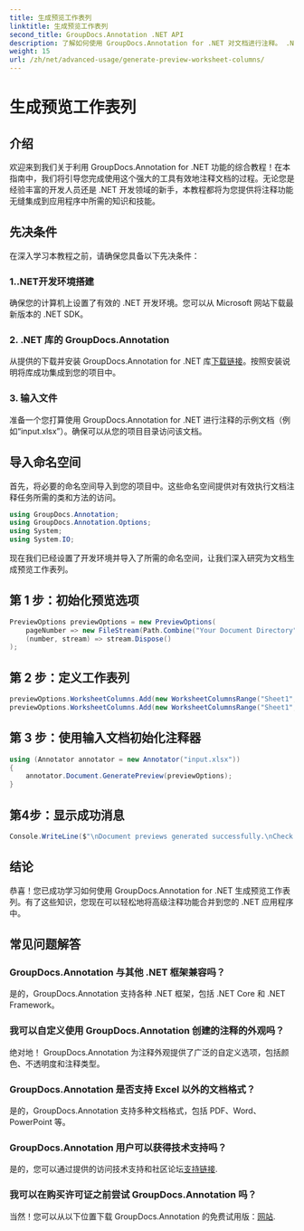 ```yaml
---
title: 生成预览工作表列
linktitle: 生成预览工作表列
second_title: GroupDocs.Annotation .NET API
description: 了解如何使用 GroupDocs.Annotation for .NET 对文档进行注释。 .NET 开发人员的分步教程。增强您的应用程序。
weight: 15
url: /zh/net/advanced-usage/generate-preview-worksheet-columns/
---
```


# 生成预览工作表列

## 介绍
欢迎来到我们关于利用 GroupDocs.Annotation for .NET 功能的综合教程！在本指南中，我们将引导您完成使用这个强大的工具有效地注释文档的过程。无论您是经验丰富的开发人员还是 .NET 开发领域的新手，本教程都将为您提供将注释功能无缝集成到应用程序中所需的知识和技能。
## 先决条件
在深入学习本教程之前，请确保您具备以下先决条件：
### 1..NET开发环境搭建
确保您的计算机上设置了有效的 .NET 开发环境。您可以从 Microsoft 网站下载最新版本的 .NET SDK。
### 2. .NET 库的 GroupDocs.Annotation
从提供的下载并安装 GroupDocs.Annotation for .NET 库[下载链接](https://releases.groupdocs.com/annotation/net/)。按照安装说明将库成功集成到您的项目中。
### 3. 输入文件
准备一个您打算使用 GroupDocs.Annotation for .NET 进行注释的示例文档（例如“input.xlsx”）。确保可以从您的项目目录访问该文档。

## 导入命名空间
首先，将必要的命名空间导入到您的项目中。这些命名空间提供对有效执行文档注释任务所需的类和方法的访问。

```csharp
using GroupDocs.Annotation;
using GroupDocs.Annotation.Options;
using System;
using System.IO;
```

现在我们已经设置了开发环境并导入了所需的命名空间，让我们深入研究为文档生成预览工作表列。
## 第 1 步：初始化预览选项
```csharp
PreviewOptions previewOptions = new PreviewOptions(
    pageNumber => new FileStream(Path.Combine("Your Document Directory", $"cells_page{pageNumber}.png"), FileMode.Create),
    (number, stream) => stream.Dispose()
);
```
## 第 2 步：定义工作表列
```csharp
previewOptions.WorksheetColumns.Add(new WorksheetColumnsRange("Sheet1", 2, 3));
previewOptions.WorksheetColumns.Add(new WorksheetColumnsRange("Sheet1", 1, 1));
```
## 第 3 步：使用输入文档初始化注释器
```csharp
using (Annotator annotator = new Annotator("input.xlsx"))
{
    annotator.Document.GeneratePreview(previewOptions);
}
```
## 第4步：显示成功消息
```csharp
Console.WriteLine($"\nDocument previews generated successfully.\nCheck output in {"Your Document Directory"}.");
```

## 结论
恭喜！您已成功学习如何使用 GroupDocs.Annotation for .NET 生成预览工作表列。有了这些知识，您现在可以轻松地将高级注释功能合并到您的 .NET 应用程序中。
## 常见问题解答
### GroupDocs.Annotation 与其他 .NET 框架兼容吗？
是的，GroupDocs.Annotation 支持各种 .NET 框架，包括 .NET Core 和 .NET Framework。
### 我可以自定义使用 GroupDocs.Annotation 创建的注释的外观吗？
绝对地！ GroupDocs.Annotation 为注释外观提供了广泛的自定义选项，包括颜色、不透明度和注释类型。
### GroupDocs.Annotation 是否支持 Excel 以外的文档格式？
是的，GroupDocs.Annotation 支持多种文档格式，包括 PDF、Word、PowerPoint 等。
### GroupDocs.Annotation 用户可以获得技术支持吗？
是的，您可以通过提供的访问技术支持和社区论坛[支持链接](https://forum.groupdocs.com/c/annotation/10).
### 我可以在购买许可证之前尝试 GroupDocs.Annotation 吗？
当然！您可以从以下位置下载 GroupDocs.Annotation 的免费试用版：[网站](https://releases.groupdocs.com/).